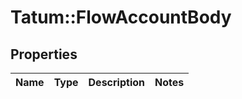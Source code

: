 # Tatum::FlowAccountBody

## Properties
Name | Type | Description | Notes
------------ | ------------- | ------------- | -------------

